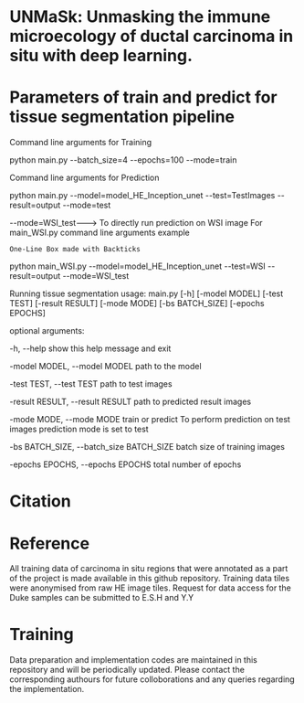 # UNMaSk: Unmasking the immune microecology of ductal carcinoma in situ with deep learning.


# Parameters of train and predict for tissue segmentation pipeline

Command line arguments for Training

python main.py --batch_size=4 --epochs=100 --mode=train

Command line arguments for Prediction

python main.py --model=model_HE_Inception_unet --test=TestImages --result=output --mode=test

--mode=WSI_test---> To directly run prediction on WSI image
For main_WSI.py
command line arguments example

`One-Line Box made with Backticks`

python main_WSI.py --model=model_HE_Inception_unet --test=WSI --result=output --mode=WSI_test

Running tissue segmentation
usage: main.py [-h] [-model MODEL] [-test TEST] [-result RESULT] [-mode MODE]
               [-bs BATCH_SIZE] [-epochs EPOCHS]

optional arguments:

  -h, --help            show this help message and exit
  
  -model MODEL, --model MODEL
                        path to the model
                        
  -test TEST, --test TEST
                        path to test images
                        
  -result RESULT, --result RESULT
                        path to predicted result images
                        
  -mode MODE, --mode MODE
                        train or predict To perform prediction on test images
                        prediction mode is set to test
                        
  -bs BATCH_SIZE, --batch_size BATCH_SIZE
                        batch size of training images
                        
  -epochs EPOCHS, --epochs EPOCHS
                        total number of epochs





# Citation

# Reference

All training data of carcinoma in situ regions that were annotated as a part of the project is made available in this github repository.
Training data tiles were anonymised from raw HE image tiles. Request for data access for the Duke samples can be submitted to E.S.H and Y.Y

# Training
Data preparation and implementation codes are maintained in this repository and will be periodically updated. Please contact the corresponding authours for future colloborations and any queries regarding the implementation.


